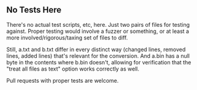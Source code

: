 ## No Tests Here

There's no actual test scripts, etc, here. Just two pairs of files for testing
against. Proper testing would involve a fuzzer or something, or at least a more
involved/rigorous/taxing set of files to diff.

Still, a.txt and b.txt differ in every distinct way (changed lines, removed
lines, added lines) that's relevant for the conversion. And a.bin has a null
byte in the contents where b.bin doesn't, allowing for verification that the
"treat all files as text" option works correctly as well.

Pull requests with proper tests are welcome.

